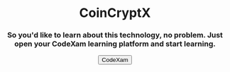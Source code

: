 <h1 align="center"> CoinCryptX </h1>
<div align="center"> <h3>So you'd like to learn about this technology, no problem. Just open your CodeXam learning platform and start learning.</h3> 
</div>

<div align="center">
  <a href="https://code-xam.vercel.app/">
    <button>CodeXam</button>
  </a> 
</div>